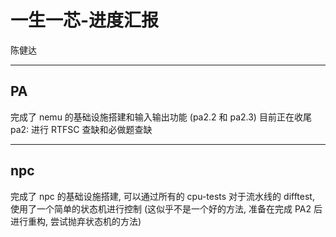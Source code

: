 # 一生一芯-进度汇报
陈健达

---
## PA
完成了 nemu 的基础设施搭建和输入输出功能 (pa2.2 和 pa2.3)
目前正在收尾 pa2: 进行 RTFSC 查缺和必做题查缺

---
## npc
完成了 npc 的基础设施搭建, 可以通过所有的 cpu-tests
对于流水线的 difftest, 使用了一个简单的状态机进行控制
(这似乎不是一个好的方法, 准备在完成 PA2 后进行重构, 尝试抛弃状态机的方法)